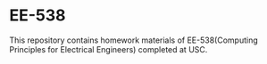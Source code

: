 # EE-538
This repository contains homework materials of EE-538(Computing Principles for Electrical Engineers) completed at USC.
